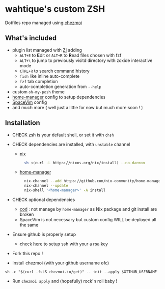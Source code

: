 # wahtique's custom ZSH

Dotfiles repo managed using [chezmoi](https://www.chezmoi.io/#considering-using-chezmoi)

## What's included

- plugin list managed with [ZI](https://z.digitalclouds.dev/) adding
  - `ALT+E` to **E**dit or `ALT+R` to **R**ead files chosen with fzf
  - `ALT+\` to jump to previously visitd directory with zoxide interactive mode
  - `CTRL+R` to search command history
  - `fish` like inline auto-complete
  - `fzf` tab completion
  - auto-completion generation from `--help`
- custom `oh-my-posh` theme
- [home-manager](https://github.com/nix-community/home-manager) config to setup dependencies
- [SpaceVim](https://github.com/SpaceVim/SpaceVim) config
- and much more ( well just a little for now but much more soon ! )

## Installation

- CHECK zsh is your default shell, or set it with `chsh`
- CHECK dependencies are installed, with `unstable` channel
  - [nix](https://nixos.org/download.html)

    ```bash
      sh <(curl -L https://nixos.org/nix/install) --no-daemon
    ```

  - [home-manager](https://nix-community.github.io/home-manager/index.html#sec-install-standalone)

    ```bash
      nix-channel --add https://github.com/nix-community/home-manager/archive/master.tar.gz home-manager
      nix-channel --update
      nix-shell '<home-manager>' -A install
    ```

- CHECK optional dependencies
  - [cod](https://github.com/dim-an/cod) : not manage by `home-manager` as Nix package and git install are broken
  - SpaceVim is not necessary but custom config WILL be deployed all the same
- Ensure github is properly setup
  - check [here](https://docs.github.com/en/authentication/connecting-to-github-with-ssh) to setup ssh with your a rsa key
- Fork this repo !
- Install chezmoi (with your github username ofc)

```shell
sh -c "$(curl -fsLS chezmoi.io/get)" -- init --apply $GITHUB_USERNAME
```

- Run `chezmoi apply` and (hopefully) rock'n roll baby !
